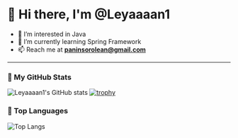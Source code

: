 # 👋 Hi there, I'm @Leyaaaan1

- 👀 I’m interested in Java
- 🌱 I’m currently learning Spring Framework
- 📫 Reach me at **paninsorolean@gmail.com**

---

### 🔧 My GitHub Stats
![Leyaaaan1's GitHub stats](https://github-readme-stats.vercel.app/api?username=Leyaaaan1&show_icons=true&theme=tokyonight)
[![trophy](https://github-profile-trophy.vercel.app/?username=leandropaninsoro)](https://github.com/ryo-ma/github-profile-trophy)

### 🧠 Top Languages
![Top Langs](https://github-readme-stats.vercel.app/api/top-langs/?username=Leyaaaan1&layout=compact&theme=tokyonight)

<!---
Leyaaaan1/Leyaaaan1 is a ✨ special ✨ repository because its `README.md` (this file) appears on your GitHub profile.
You can click the Preview link to take a look at your changes.
--->
